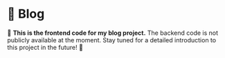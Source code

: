 # 🌟 Blog

🚀 **This is the frontend code for my blog project.** The backend code is not publicly available at the moment. Stay tuned for a detailed introduction to this project in the future! 🎉
